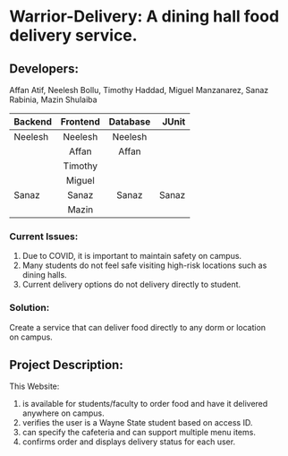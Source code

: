 # Warrior-Delivery: A dining hall food delivery service.
## Developers:  

Affan Atif, Neelesh Bollu, Timothy Haddad, Miguel Manzanarez, Sanaz Rabinia, Mazin Shulaiba

| Backend       | Frontend      | Database | JUnit   |
| ------------- |:-------------:|:--------:| ------:  |     
| Neelesh       | Neelesh       |  Neelesh |         |
|               | Affan         |   Affan  |         |
|               | Timothy       |          |         |
|               | Miguel        |          |         |
|     Sanaz     | Sanaz         | Sanaz    |   Sanaz |
|               | Mazin         |          |         |

### Current Issues:
1. Due to COVID, it is important to maintain safety on campus.
2. Many students do not feel safe visiting high-risk locations such as dining halls.
3. Current delivery options do not delivery directly to student.
### Solution:
Create a service that can deliver food directly to any dorm or location on campus. 

## Project Description:

This Website:
1. is available for students/faculty to order food and have it delivered anywhere on campus.
2. verifies the user is a Wayne State student based on access ID.
3. can specify the cafeteria and can support multiple menu items.
4. confirms order and displays delivery status for each user.


